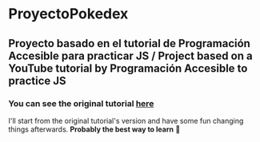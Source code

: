 # ProyectoPokedex
## Proyecto basado en el tutorial de Programación Accesible para practicar JS / Project based on a YouTube tutorial by Programación Accesible to practice JS
### You can see the original tutorial [here](https://youtu.be/i8Zfq87HoGg)

I'll start from the original tutorial's version and have some fun changing things afterwards. **Probably the best way to learn** :metal:
